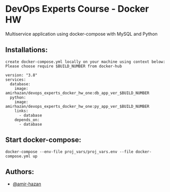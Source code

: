 
# DevOps Experts Course - Docker HW

Multiservice application using docker-compose with MySQL and Python

## Installations:
```
create docker-compose.yml locally on your machine using context below:
Please choose require $BUILD_NUMBER from docker-hub
```
    version: "3.8"
    services:
      database:
        image: amirhazan/devops_experts_docker_hw_one:db_app_ver_$BUILD_NUMBER
      python:
        image: amirhazan/devops_experts_docker_hw_one:py_app_ver_$BUILD_NUMBER
        links:
          - database
        depends_on:
          - database 

## Start docker-compose:
    docker-compose --env-file proj_vars/proj_vars.env --file docker-compose.yml up

## Authors:

- [@amir-hazan](https://www.github.com/amir-hazan)
